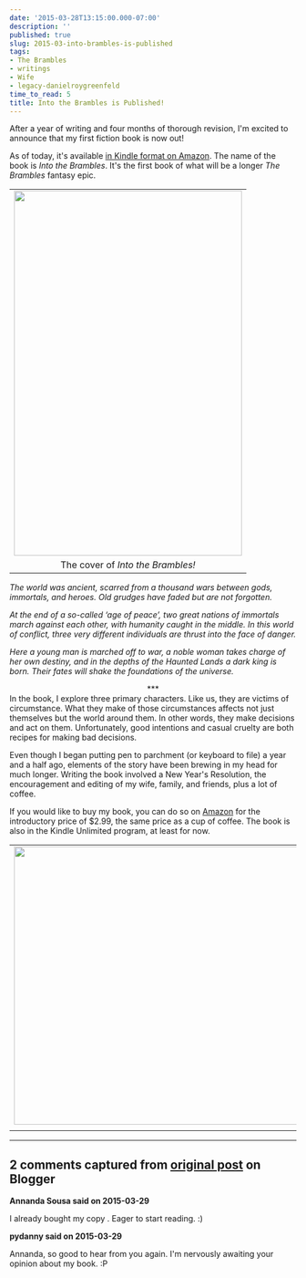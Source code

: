 ```yaml
---
date: '2015-03-28T13:15:00.000-07:00'
description: ''
published: true
slug: 2015-03-into-brambles-is-published
tags:
- The Brambles
- writings
- Wife
- legacy-danielroygreenfeld
time_to_read: 5
title: Into the Brambles is Published!
---
```


After a year of writing and four months of thorough revision, I'm excited to announce that my first fiction book is now out!

As of today, it's available [in Kindle format on Amazon](https://mybook.to/itb). The name of the book is <i>Into the Brambles</i>. It's the first book of what will be a longer <i>The Brambles</i> fantasy epic.

<table align="center" cellpadding="0" cellspacing="0" class="tr-caption-container" style="margin-left: auto; margin-right: auto; text-align: center;"><tbody><tr><td style="text-align: center;"><a href="https://mybook.to/itb" style="margin-left: auto; margin-right: auto;"><img border="0" height="640" src="https://2.bp.blogspot.com/-NjCON1KCzzQ/VRbF3SZiCBI/AAAAAAAAEyk/yjNWHae1FmM/s1600/itb-521x833.png" width="400" /></a></td></tr><tr><td class="tr-caption" style="text-align: center;">The cover of <i>Into the Brambles!</i></td></tr></tbody></table>

<i>The world was ancient, scarred from a thousand wars between gods, immortals, and heroes. Old grudges have faded but are not forgotten. 

At the end of a so-called ‘age of peace’, two great nations of immortals march against each other, with humanity caught in the middle. In this world of conflict, three very different individuals are thrust into the face of danger. 

Here a young man is marched off to war, a noble woman takes charge of her own destiny, and in the depths of the Haunted Lands a dark king is born. Their fates will shake the foundations of the universe.</i>

<div style="text-align: center;">***</div>
In the book, I explore three primary characters. Like us, they are victims of circumstance. What they make of those circumstances affects not just themselves but the world around them. In other words, they make decisions and act on them. Unfortunately, good intentions and casual cruelty are both recipes for making bad decisions.

Even though I began putting pen to parchment (or keyboard to file) a year and a half ago, elements of the story have been brewing in my head for much longer. Writing the book involved a New Year's Resolution, the encouragement and editing of my wife, family, and friends, plus a lot of coffee.

If you would like to buy my book, you can do so on [Amazon](https://mybook.to/itb) for the introductory price of $2.99, the same price as a cup of coffee. The book is also in the Kindle Unlimited program, at least for now.

<table align="center" cellpadding="0" cellspacing="0" class="tr-caption-container" style="margin-left: auto; margin-right: auto; text-align: center;"><tbody><tr><td style="text-align: center;"><a href="https://mybook.to/itb" style="margin-left: auto; margin-right: auto;"><img border="0" height="488" src="https://3.bp.blogspot.com/-K5Kf1Zm86SA/VRcJ5mc9naI/AAAAAAAAEy4/uEyAecykKzY/s1600/itb-on-amazon-detail.png" width="640" /></a></td></tr><tr><td class="tr-caption" style="text-align: center;">
</td></tr></tbody></table>

---

## 2 comments captured from [original post](https://www.danielroygreenfeld.com/2015/03/into-brambles-is-published.html) on Blogger

**Annanda Sousa said on 2015-03-29**

I already bought my copy .  Eager to start reading. :)

**pydanny said on 2015-03-29**

Annanda, so good to hear from you again. I'm nervously awaiting your opinion about my book. :P

